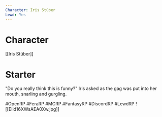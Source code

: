 ```yaml
---
Character: Iris Stüber
Lewd: Yes
---
```

# Character
[[Iris Stüber]]

# Starter

"Do you really think this is funny?" Iris asked as the gag was put into her mouth,  snarling and gurgling.

#OpenRP #FeraRP #MCRP #FantasyRP #DiscordRP #LewdRP
![[EIld16XWsAEA0Xw.jpg]]